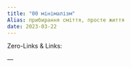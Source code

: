 ```yaml
---
title: "00 мінімалізм"
Alias: прибирання сміття, просте життя
date: 2023-03-22  
---
```

Zero-Links & Links:  


—  
